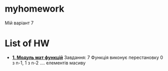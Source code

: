 # myhomework
Мій варіант 7

# List of HW
 - [**1. Модуль мат функцій**](https://github.com/mikitadk41/myhomework/blob/main/1.%20%D0%9C%D0%BE%D0%B4%D1%83%D0%BB%D1%8C%20%D0%BC%D0%B0%D1%82%20%D1%84%D1%83%D0%BD%D0%BA%D1%86%D1%96%D0%B9/) Завдання: 7 Функція виконує перестановку 0 з n-1, 1 з n-2 …. елементів масиву
